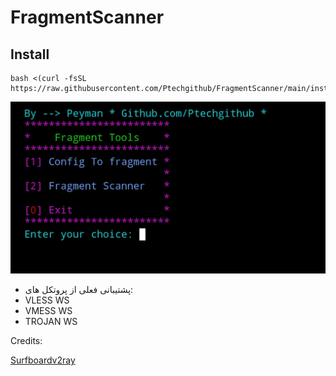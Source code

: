 # FragmentScanner

## Install
```
bash <(curl -fsSL https://raw.githubusercontent.com/Ptechgithub/FragmentScanner/main/install.sh)
```
![28](https://raw.githubusercontent.com/Ptechgithub/configs/main/media/28.jpg)

- پشتیبانی فعلی از پروتکل های:
- VLESS WS
- VMESS WS
- TROJAN WS


Credits:

[Surfboardv2ray](https://github.com/Surfboardv2ray/batch-fragment-scanner)
